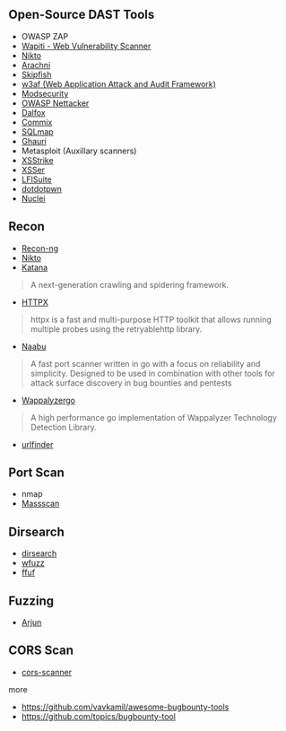 ## Open-Source DAST Tools
- OWASP ZAP
- [Wapiti - Web Vulnerability Scanner](https://github.com/wapiti-scanner/wapiti)
- [Nikto](http://github.com/sullo/nikto)
- [Arachni](https://github.com/Arachni/arachni)
- [Skipfish](https://github.com/spinkham/skipfish)
- [w3af (Web Application Attack and Audit Framework)](https://github.com/andresriancho/w3af)
- [Modsecurity](https://github.com/owasp-modsecurity/ModSecurity)
- [OWASP Nettacker](https://github.com/OWASP/Nettacker)
- [Dalfox](https://github.com/hahwul/dalfox)
- [Commix](https://github.com/commixproject/commix)
- [SQLmap](https://github.com/sqlmapproject/sqlmap)
- [Ghauri](https://github.com/r0oth3x49/ghauri)
- Metasploit (Auxillary scanners)
- [XSStrike](https://github.com/s0md3v/XSStrike)
- [XSSer](https://github.com/epsylon/xsser)
- [LFISuite](https://github.com/D35m0nd142/LFISuite/tree/master)
- [dotdotpwn](https://github.com/wireghoul/dotdotpwn)
- [Nuclei](https://github.com/projectdiscovery/nuclei)

## Recon
- [Recon-ng](https://github.com/lanmaster53/recon-ng)
- [Nikto](http://github.com/sullo/nikto)
- [Katana](https://github.com/projectdiscovery/katana)
> A next-generation crawling and spidering framework.
- [HTTPX](https://github.com/projectdiscovery/httpx)
> httpx is a fast and multi-purpose HTTP toolkit that allows running multiple probes using the retryablehttp library.
- [Naabu](https://github.com/projectdiscovery/naabu)
> A fast port scanner written in go with a focus on reliability and simplicity. Designed to be used in combination with other tools for attack surface discovery in bug bounties and pentests
- [Wappalyzergo](https://github.com/projectdiscovery/wappalyzergo)
> A high performance go implementation of Wappalyzer Technology Detection Library.
- [urlfinder](https://github.com/projectdiscovery/urlfinder)

## Port Scan
- nmap
- [Massscan](https://github.com/robertdavidgraham/masscan)

## Dirsearch
- [dirsearch](https://github.com/maurosoria/dirsearch)
- [wfuzz](https://github.com/xmendez/wfuzz)
- [ffuf](https://github.com/ffuf/ffuf)
  
## Fuzzing
- [Arjun](https://github.com/s0md3v/Arjun)

## CORS Scan
- [cors-scanner](https://github.com/laconicwolf/cors-scanner)

more
* https://github.com/vavkamil/awesome-bugbounty-tools
* https://github.com/topics/bugbounty-tool



